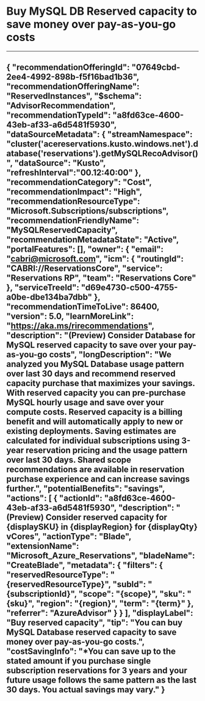 <properties
    pageTitle="(Preview) Buy MySQL Database reserved capacity to save"
    description="(Preview) Buy MySQL Database reserved capacity to save"
    authors="yashesvi"
    ms.author="yashar"
    articleId="a8fd63ce-4600-43eb-af33-a6d5481f5930_Public"
    selfHelpType="advisorRecommendationMetadata"
    cloudEnvironments="Public"
    ownershipId="ACE_ReservedInstances"
/>
# Buy MySQL DB Reserved capacity to save money over pay-as-you-go costs
---
{
  "recommendationOfferingId": "07649cbd-2ee4-4992-898b-f5f16bad1b36",
  "recommendationOfferingName": "ReservedInstances",
  "$schema": "AdvisorRecommendation",
  "recommendationTypeId": "a8fd63ce-4600-43eb-af33-a6d5481f5930",
  "dataSourceMetadata": {
    "streamNamespace": "cluster('acereservations.kusto.windows.net').database('reservations').getMySQLRecoAdvisor()",
    "dataSource": "Kusto",
    "refreshInterval":"00.12:40:00"
  },
  "recommendationCategory": "Cost",
  "recommendationImpact": "High",
  "recommendationResourceType": "Microsoft.Subscriptions/subscriptions",
  "recommendationFriendlyName": "MySQLReservedCapacity",
  "recommendationMetadataState": "Active",
  "portalFeatures": [],
  "owner": {
    "email": "cabri@microsoft.com",
    "icm": {
      "routingId": "CABRI://ReservationsCore",
      "service": "Reservations RP",
      "team": "Reservations Core"
    },
    "serviceTreeId": "d69e4730-c500-4755-a0be-dbe134ba7dbb"
  },
  "recommendationTimeToLive": 86400,
  "version": 5.0,
  "learnMoreLink": "https://aka.ms/rirecommendations",
  "description": "(Preview) Consider Database for MySQL reserved capacity to save over your pay-as-you-go costs",
  "longDescription": "We analyzed you MySQL Database usage pattern over last 30 days and recommend reserved capacity purchase that maximizes your savings. With reserved capacity you can pre-purchase MySQL hourly usage and save over your compute costs. Reserved capacity is a billing benefit and will automatically apply to new or existing deployments. Saving estimates are calculated for individual subscriptions using 3-year reservation pricing and the usage pattern over last 30 days. Shared scope recommendations are available in reservation purchase experience and can increase savings further.",
  "potentialBenefits": "savings",
  "actions": [
    {
      "actionId": "a8fd63ce-4600-43eb-af33-a6d5481f5930",
      "description": "(Preview) Consider reserved capacity for {displaySKU} in {displayRegion} for {displayQty} vCores",
      "actionType": "Blade",
      "extensionName": "Microsoft_Azure_Reservations",
      "bladeName": "CreateBlade",
      "metadata": {
        "filters": {
          "reservedResourceType": "{reservedResourceType}",
          "subId": "{subscriptionId}",
          "scope": "{scope}",
          "sku": "{sku}",
          "region": "{region}",
          "term": "{term}"
        },
        "referrer": "AzureAdvisor"
      }
    }
  ],
  "displayLabel": "Buy reserved capacity",
  "tip": "You can buy MySQL Database reserved capacity to save money over pay-as-you-go costs.",
  "costSavingInfo": "*You can save up to the stated amount if you purchase single subscription reservations for 3 years and your future usage follows the same pattern as the last 30 days. You actual savings may vary."
}
---
